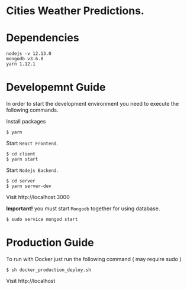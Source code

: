 # Cities Weather Predictions.

# Dependencies
```
nodejs -v 12.13.0
mongodb v3.6.8
yarn 1.12.1
```

# Developemnt Guide
In order to start the development environment you need to execute the following commands.

Install packages
```
$ yarn
```

Start `React Frontend`.
```
$ cd client
$ yarn start
```

Start `Nodejs Backend`.
```
$ cd server 
$ yarn server-dev
```
Visit http://localhost:3000

**Important!** you must start `Mongodb` together for using database.
```
$ sudo service mongod start
```

# Production Guide

To run with Docker just run the following command ( may require sudo )
```
$ sh docker_production_deploy.sh
```

Visit http://localhost
